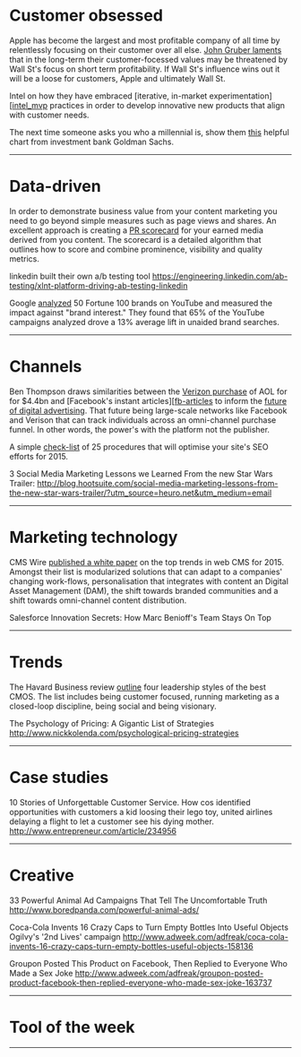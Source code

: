 # Customer obsessed

Apple has become the largest and most profitable company of all time by relentlessly focusing on their customer over all else. [John Gruber laments][apple_cf] that in the long-term their customer-focessed values may be threatened by Wall St's focus on short term profitability. If Wall St's influence wins out it will be a loose for customers, Apple and ultimately Wall St.

Intel on how they have embraced [iterative, in-market experimentation][[intel_mvp] practices in order to develop innovative new products that align with customer needs.

The next time someone asks you who a millennial is, show them [this][gs] helpful chart from investment bank Goldman Sachs.

[gs]:(http://www.businessinsider.com.au/goldman-sachs-defines-millennials-2015-5)
[apple_cf]:(http://daringfireball.net/2015/05/apples_customer_first_strategy/?utm_source=heuro.net&utm_medium=email)
[intel_mvp]:(http://blogs.intel.com/new-business/2015/03/09/power-validated-learning-pt1/?utm_source=heuro.net&utm_medium=email)

***

# Data-driven

In order to demonstrate business value from your content marketing you need to go beyond simple measures such as page views and shares. An excellent approach is creating a [PR scorecard][pr-scorecard] for your earned media derived from you content. The scorecard is a detailed algorithm that outlines how to score and combine prominence, visibility and quality metrics.

linkedin built their own a/b testing tool
https://engineering.linkedin.com/ab-testing/xlnt-platform-driving-ab-testing-linkedin

Google [analyzed][youtube] 50 Fortune 100 brands on YouTube and measured the impact against "brand interest." They found that 65% of the YouTube campaigns analyzed drove a 13% average lift in unaided brand searches.

[youtube]:(https://www.thinkwithgoogle.com/articles/youtube-insights-stats-data-trends-vol10.html/?utm_source=heuro.net&utm_medium=email)

[pr-scorecard]:(http://contently.com/strategist/2015/05/08/how-to-create-a-pr-scorecard-for-your-earned-media-and-content-marketing/?utm_source=heuro.net&utm_medium=email)

***

# Channels

Ben Thompson draws similarities between the [Verizon purchase][verizon-aol] of AOL for for $4.4bn and [Facebook's instant articles][[fb-articles] to inform the [future of digital advertising][future-ads]. That future being large-scale networks like Facebook and Verison that can track individuals across an omni-channel purchase funnel. In other words, the power's with the platform not the publisher.

A simple [check-list][seo-checklist] of 25 procedures that will optimise your site's SEO efforts for 2015.

3 Social Media Marketing Lessons we Learned From the new Star Wars Trailer: http://blog.hootsuite.com/social-media-marketing-lessons-from-the-new-star-wars-trailer/?utm_source=heuro.net&utm_medium=email

[future-ads]:(https://stratechery.com/2015/verizon-aol-facebook-instant-articles-and-the-future-of-digital-advertising/?utm_source=heuro.net&utm_medium=email)
[fb-articles]:(http://media.fb.com/2015/05/12/instantarticles/?utm_source=heuro.net&utm_medium=email)
[verizon-aol]:(http://www.verizon.com/about/news/verizon-acquire-aol/?utm_source=heuro.net&utm_medium=email)
[seo-checklist]:(http://onlinemarketinginct.com/2015/05/09/seo-checklist-2015/?utm_source=heuro.net&utm_medium=email)

***

# Marketing technology

CMS Wire [published a white paper][cms-trends] on the top trends in web CMS for 2015. Amongst their list is modularized solutions that can adapt to a companies' changing work-flows, personalisation that integrates with content an Digital Asset Management (DAM), the shift towards branded communities and a shift towards omni-channel content distribution.

Salesforce Innovation Secrets: How Marc Benioff's Team Stays On Top

[cms-trends]:(http://www-cmswire.simplermedia.com/rs/simplermediagroup/images/DNN-White-Paper-Top-Trends-in-Web-CMS-for-2015.pdf/?utm_source=heuro.net&utm_medium=email)
[salesforce]:(http://www.forbes.com/sites/alexkonrad/2014/08/20/marc-benioffs-innovation-secret/)

***

# Trends

The Havard Business review [outline][hbr] four leadership styles of the best CMOS. The list includes being customer focused, running marketing as a closed-loop discipline, being social and being visionary.

The Psychology of Pricing: A Gigantic List of Strategies
http://www.nickkolenda.com/psychological-pricing-strategies

[hbr]:(https://hbr.org/2015/05/the-best-cmos-combine-4-leadership-styles)

***

# Case studies

10 Stories of Unforgettable Customer Service. How cos identified opportunities with customers a kid loosing their lego toy, united airlines delaying a flight to let a customer see his dying mother.
http://www.entrepreneur.com/article/234956

***

# Creative

33 Powerful Animal Ad Campaigns That Tell The Uncomfortable Truth
http://www.boredpanda.com/powerful-animal-ads/

Coca-Cola Invents 16 Crazy Caps to Turn Empty Bottles Into Useful Objects Ogilvy's '2nd Lives' campaign
http://www.adweek.com/adfreak/coca-cola-invents-16-crazy-caps-turn-empty-bottles-useful-objects-158136

Groupon Posted This Product on Facebook, Then Replied to Everyone Who Made a Sex Joke
http://www.adweek.com/adfreak/groupon-posted-product-facebook-then-replied-everyone-who-made-sex-joke-163737

***

# Tool of the week

***
